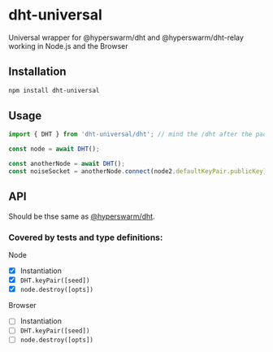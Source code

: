 # dht-universal

Universal wrapper for @hyperswarm/dht and @hyperswarm/dht-relay working in Node.js and the Browser

## Installation

```sh
npm install dht-universal
```

## Usage

```js
import { DHT } from 'dht-universal/dht'; // mind the /dht after the package name

const node = await DHT();

const anotherNode = await DHT();
const noiseSocket = anotherNode.connect(node2.defaultKeyPair.publicKey);
```

## API

Should be thse same as [@hyperswarm/dht](https://github.com/hyperswarm/dht#api).

### Covered by tests and type definitions:

Node

- [x] Instantiation
- [x] `DHT.keyPair([seed])`
- [x] `node.destroy([opts])`

Browser

- [ ] Instantiation
- [ ] `DHT.keyPair([seed])`
- [ ] `node.destroy([opts])`
